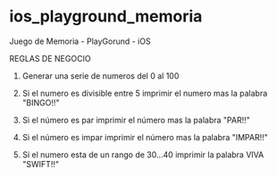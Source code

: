 # ios_playground_memoria
Juego de Memoria - PlayGorund - iOS

REGLAS DE NEGOCIO
  1. Generar una serie de numeros del 0 al 100

  2. Si el numero es divisible entre 5
    imprimir el numero mas  la palabra "BINGO!!"

  3. Si el número es par
    imprimir el número mas la palabra "PAR!!"

  4. Si el número es impar
    imprimir el número mas la palabra "IMPAR!!"

  5. Si el numero esta de un rango de 30…40
    imprimir la palabra VIVA "SWIFT!!"


